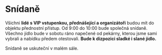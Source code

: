 # Snídaně

Všichni **lidé s VIP vstupenkou, přednášející a organizátoři** budou mít do objektu přednostní přístup. Od 9:00 do 10:00 bude společná snídaně. Všechno jídlo bude v sobotu ráno napečené od pekárny, kterou jsme sami vybrali a nabídku předem otestovali. **Bude k dizpozici sladké i slané jídlo.**   
  
Snídaně se uskuteční v malém sále. 

